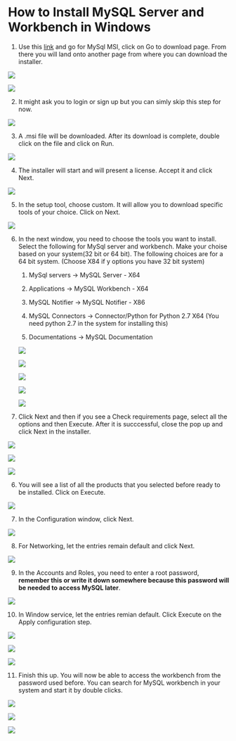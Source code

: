 # How to Install MySQL Server and Workbench in Windows

1. Use this [link](https://dev.mysql.com/downloads/mysql/) and go for MySql MSI, click on Go to download page. From there you will land onto another page from where you can download the installer.

![](/img/server.png)


![](/img/server_1.png)


2. It might ask you to login or sign up but you can simly skip this step for now.

![](/img/server_2.png)


3. A .msi file will be downloaded. After its download is complete, double click on the file and click on Run.

![](/img/server_3.png)


4. The installer will start and will present a license. Accept it and click Next.

![](/img/server_4.png)


5. In the setup tool, choose custom. It will allow you to download specific tools of your choice. Click on Next.

![](/img/server_5.png)


6. In the next window, you need to choose the tools you want to install. Select the following for MySql server and workbench. Make your choise based on your system(32 bit or 64 bit). The following choices are for a 64 bit system. (Choose X84 if y options you have 32 bit system)

    1. MySql servers -> MySQL Server - X64

    2. Applications -> MySQL Workbench - X64

    3. MySQL Notifier -> MySQL Notifier - X86

    4. MySQL Connectors -> Connector/Python for Python 2.7 X64 (You need python 2.7 in the system for installing this)

    5. Documentations -> MySQL Documentation

    ![](/img/server_6.png)

    ![](/img/server_7.png)

    ![](/img/server_8.png)

    ![](/img/server_9.png)

    ![](/img/server_10.png)
5. Click Next and then if you see a Check requirements page, select all the options and then Execute. After it is succcessful, close the pop up and click Next in the installer.

![](/img/server_11.png)


![](/img/server_12.png)


![](/img/server_19.png)


6. You will see a list of all the products that you selected before ready to be installed. Click on Execute.

![](/img/server_24.png)

7. In the Configuration window, click Next.

![](/img/server_18.png)


8. For Networking, let the entries remain default and click Next.

![](/img/server_13.png)


9. In the Accounts and Roles, you need to enter a root password, **remember this or write it down somewhere because this password will be needed to access MySQL later**.

![](/img/server_14.png)


10. In Window service, let the entries remian default. Click Execute on the Apply configuration step.

![](/img/server_15.png)


![](/img/server_16.png)


![](/img/server_20.png)


11. Finish this up. You will now be able to access the workbench from the password used before. You can search for MySQL workbench in your system and start it by double clicks.

![](/img/server_21.png)


![](/img/server_22.png)


![](/img/server_23.png)


